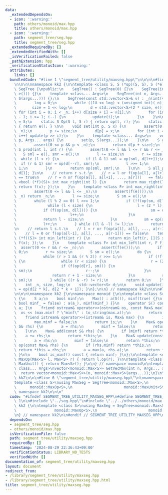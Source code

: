 ```yaml
---
data:
  _extendedDependsOn:
  - icon: ':warning:'
    path: others/monoid/max.hpp
    title: others/monoid/max.hpp
  - icon: ':warning:'
    path: segment_tree/seg.hpp
    title: segment_tree/seg.hpp
  _extendedRequiredBy: []
  _extendedVerifiedWith: []
  _isVerificationFailed: false
  _pathExtension: hpp
  _verificationStatusIcon: ':warning:'
  attributes:
    links: []
  bundledCode: "#line 1 \"segment_tree/utility/maxseg.hpp\"\n\n\n\n#line 1 \"segment_tree/seg.hpp\"\
    \n\n\n\nnamespace kk2 {\n\ntemplate <class S, S (*op)(S, S), S (*e)()> struct\
    \ SegTree {\npublic:\n    SegTree() : SegTree(0) {}\n    SegTree(int n) : SegTree(std::vector<S>(n,\
    \ e())) {}\n    template <class... Args>\n    SegTree(int n, Args... args) : SegTree(std::vector<S>(n,\
    \ S(args...))) {};\n    SegTree(const std::vector<S>& v) : _n(int(v.size())) {\n\
    \        log = 0;\n        while ((1U << log) < (unsigned int)(_n)) log++;\n \
    \       size = 1 << log;\n        d = std::vector<S>(2 * size, e());\n       \
    \ for (int i = 0; i < _n; i++) d[size + i] = v[i];\n        for (int i = size\
    \ - 1; i >= 1; i--) {\n            update(i);\n        }\n    }\n\n    using Monoid\
    \ = S;\n    static S Op(S l, S r) { return op(l, r); }\n    static S MonoidUnit()\
    \ { return e(); } \n\n    void set(int p, S x) {\n        assert(0 <= p && p <\
    \ _n);\n        p += size;\n        d[p] = x;\n        for (int i = 1; i <= log;\
    \ i++) update(p >> i);\n    }\n    template <class... Args>\n    void emplace_set(int\
    \ p, Args... args) {\n        set(p, S(args...));\n    }\n\n    S get(int p) {\n\
    \        assert(0 <= p && p < _n);\n        return d[p + size];\n    }\n\n   \
    \ S prod(int l, int r) {\n        assert(0 <= l && l <= r && r <= _n);\n     \
    \   S sml = e(), smr = e();\n        l += size;\n        r += size;\n\n      \
    \  while (l < r) {\n            if (l & 1) sml = op(sml, d[l++]);\n          \
    \  if (r & 1) smr = op(d[--r], smr);\n            l >>= 1;\n            r >>=\
    \ 1;\n        }\n        return op(sml, smr);\n    }\n\n    S all_prod() { return\
    \ d[1]; }\n\n    // return r s.t.\n    // r = l or f(op(a[l], a[l+1], ..., a[r-1]))\
    \ == true\n    // r = n or f(op(a[l], a[l+1], ..., a[r]))   == false\n    template\
    \ <bool (*f)(S)> int max_right(int l) {\n        return max_right(l, [](S x) {\
    \ return f(x); });\n    }\n    template <class F> int max_right(int l, F f) {\n\
    \        assert(0 <= l && l <= _n);\n        assert(f(e()));\n        if (l ==\
    \ _n) return _n;\n        l += size;\n        S sm = e();\n        do {\n    \
    \        while (l % 2 == 0) l >>= 1;\n            if (!f(op(sm, d[l]))) {\n  \
    \              while (l < size) {\n                    l = (2 * l);\n        \
    \            if (f(op(sm, d[l]))) {\n                        sm = op(sm, d[l]);\n\
    \                        l++;\n                    }\n                }\n    \
    \            return l - size;\n            }\n            sm = op(sm, d[l]);\n\
    \            l++;\n        } while ((l & -l) != l);\n        return _n;\n    }\n\
    \n    // return l s.t.\n    // l = r or f(op(a[l], a[l], ..., a[r-1]))   == true\n\
    \    // l = 0 or f(op(a[l-1], a[l], ..., a[r-1])) == false\n    template <bool\
    \ (*f)(S)> int min_left(int r) {\n        return min_left(r, [](S x) { return\
    \ f(x); });\n    }\n    template <class F> int min_left(int r, F f) {\n      \
    \  assert(0 <= r && r <= _n);\n        assert(f(e()));\n        if (r == 0) return\
    \ 0;\n        r += size;\n        S sm = e();\n        do {\n            r--;\n\
    \            while (r > 1 && (r % 2)) r >>= 1;\n            if (!f(op(d[r], sm)))\
    \ {\n                while (r < size) {\n                    r = (2 * r + 1);\n\
    \                    if (f(op(d[r], sm))) {\n                        sm = op(d[r],\
    \ sm);\n                        r--;\n                    }\n                }\n\
    \                return r + 1 - size;\n            }\n            sm = op(d[r],\
    \ sm);\n        } while ((r & -r) != r);\n        return 0;\n    }\n\nprivate:\n\
    \    int _n, size, log;\n    std::vector<S> d;\n\n    void update(int k) { d[k]\
    \ = op(d[2 * k], d[2 * k + 1]); }\n};\n\n} // namespace kk2\n\n\n#line 1 \"others/monoid/max.hpp\"\
    \n\n\n\nnamespace kk2 {\n\nnamespace monoid {\n\ntemplate <class S>\nstruct Max\
    \ {\n    S a;\n    bool minf;\n    Max() : a(S()), minf(true) {}\n    Max (S a_,\
    \ bool minf_ = false) : a(a_), minf(minf_) {}\n    operator S() const { return\
    \ a; }\n    friend ostream& operator<<(ostream& os, const Max& max) {\n      \
    \  os << (max.minf ? \"minf\" : to_string(max.a));\n        return os;\n    }\n\
    \    friend istream& operator>>(istream& is, Max& max) {\n        is >> max.a;\n\
    \        max.minf = false;\n        return is;\n    }\n    Max& operator=(const\
    \ S& rhs) {\n        a = rhs;\n        minf = false;\n        return *this;\n\
    \    }\n\n    Max& add(const S& rhs) {\n        if (minf) return *this;\n    \
    \    a += rhs;\n        return *this;\n    }\n    Max& update(const S& rhs) {\n\
    \        a = rhs;\n        minf = false;\n        return *this;\n    }\n    Max&\
    \ op(const Max& rhs) {\n        if (rhs.minf) return *this;\n        if (minf)\
    \ return *this = rhs;\n        a = max(a, rhs.a);\n        return *this;\n   \
    \ }\n\n    bool is_minf() const { return minf; }\n};\n\ntemplate <class S>\nMax<S>\
    \ MaxOp(Max<S> l, Max<S> r) { return l.op(r); }\n\ntemplate <class S>\nMax<S>\
    \ MaxUnit() { return Max<S>(); }\n\n} // namespace monoid\n\ntemplate <class S,\
    \ class... Args>\nvector<monoid::Max<S>> GetVecMax(int n, Args... args) {\n  \
    \  return vector<monoid::Max<S>>(n, monoid::Max<S>(args...));\n}\n\n} // namespace\
    \ kk2\n\n\n#line 6 \"segment_tree/utility/maxseg.hpp\"\n\nnamespace kk2 {\n\n\
    template <class S>\nusing MaxSeg = SegTree<monoid::Max<S>,\n                 \
    \      monoid::MaxOp<S>,\n                       monoid::MaxUnit<S>>;\n\n} //\
    \ namespace kk2\n\n\n"
  code: "#ifndef SEGMENT_TREE_UTILITY_MAXSEG_HPP\n#define SEGMENT_TREE_UTILITY_MAXSEG_HPP\
    \ 1\n\n#include \"../seg.hpp\"\n#include \"../../others/monoid/max.hpp\"\n\nnamespace\
    \ kk2 {\n\ntemplate <class S>\nusing MaxSeg = SegTree<monoid::Max<S>,\n      \
    \                 monoid::MaxOp<S>,\n                       monoid::MaxUnit<S>>;\n\
    \n} // namespace kk2\n\n#endif // SEGMENT_TREE_UTILITY_MAXSEG_HPP\n"
  dependsOn:
  - segment_tree/seg.hpp
  - others/monoid/max.hpp
  isVerificationFile: false
  path: segment_tree/utility/maxseg.hpp
  requiredBy: []
  timestamp: '2024-08-29 22:36:43+09:00'
  verificationStatus: LIBRARY_NO_TESTS
  verifiedWith: []
documentation_of: segment_tree/utility/maxseg.hpp
layout: document
redirect_from:
- /library/segment_tree/utility/maxseg.hpp
- /library/segment_tree/utility/maxseg.hpp.html
title: segment_tree/utility/maxseg.hpp
---
```


